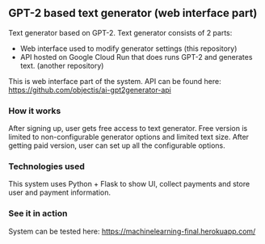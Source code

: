 ## GPT-2 based text generator (web interface part)

Text generator based on GPT-2. Text generator consists of 2 parts: 
- Web interface used to modify generator settings (this repository)
- API hosted on Google Cloud Run that does runs GPT-2 and generates text. (another repository)

This is web interface part of the system. API can be found here:
https://github.com/objectis/ai-gpt2generator-api

### How it works
After signing up, user gets free access to text generator. Free version is limited to non-configurable generator options and limited text size. After getting paid version, user can set up all the configurable options. 

### Technologies used
This system uses Python + Flask to show UI, collect payments and store user and payment information. 

### See it in action
System can be tested here: https://machinelearning-final.herokuapp.com/
